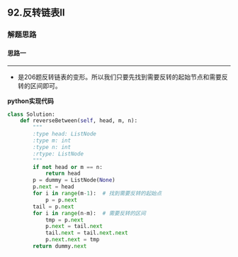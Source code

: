 ## 92.反转链表II
### 解题思路
#### 思路一
****
- 是206题反转链表的变形。所以我们只要先找到需要反转的起始节点和需要反转的区间即可。

**python实现代码**
```python
class Solution:
    def reverseBetween(self, head, m, n):
        """
        :type head: ListNode
        :type m: int
        :type n: int
        :rtype: ListNode
        """
        if not head or m == n:
            return head
        p = dummy = ListNode(None)
        p.next = head
        for i in range(m-1):  # 找到需要反转的起始点
            p = p.next
        tail = p.next
        for i in range(n-m):  # 需要反转的区间
            tmp = p.next
            p.next = tail.next
            tail.next = tail.next.next
            p.next.next = tmp
        return dummy.next

```

